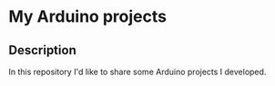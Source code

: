 # My Arduino projects


Description
-----
In this repository I'd like to share some Arduino projects I developed.
